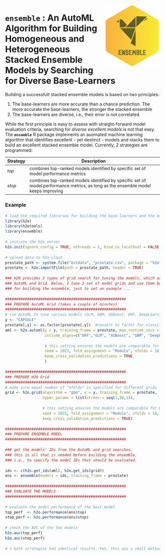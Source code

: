 <a href="https://github.com/haghish/ensemble"><img src='man/figures/logo.PNG' align="right" height="200" /></a>
  
  `ensemble` : An AutoML Algorithm for Building Homogeneous and Heterogeneous Stacked Ensemble Models by Searching for Diverse Base-Learners
==========================================================================================================================================
  
  Building a successfult stacked ensemble models is based on two principles:
  
  1. The base-learners are more accurate than a chance prediction. The more accurate the base-learners, the stronger the stacked ensemble
2. The base-learners are diverse, i.e., their error is not correlated. 

While the first principle is easy to assess with straight-forward model evaluation criteria, searching for _diverse excellent models_ is not that easy. The **`ensemble`** R package implements an auomated machine learning algorithm that identifies excellent - yet destinct - models and stacks them to build an excellent stacked ensemble model. Currently, 2 strategies are programmed:
  
Strategy    | Description
----------- | -----------
_top_       | combines top-ranked models identified by specific set of model performance metrics
_stop_      | combines top-ranked models identified by specific set of model performance metrics, as long as the ensemble model keeps improving

### Example

```R
# load the required libraries for building the base-learners and the ensemble models
library(h2o)
library(h2otools)
library(ensemble)

# initiate the h2o server
h2o.init(ignore_config = TRUE, nthreads = 2, bind_to_localhost = FALSE, insecure = TRUE)

# upload data to h2o cloud
prostate_path <- system.file("extdata", "prostate.csv", package = "h2o")
prostate <- h2o.importFile(path = prostate_path, header = TRUE)

### H2O provides 2 types of grid search for tuning the models, which are 
### AutoML and Grid. Below, I tune 2 set of model grids and use them both 
### for building the ensemble, just to set an example ... 

#######################################################
### PREPARE AutoML Grid (takes a couple of minutes)
#######################################################
# run AutoML to tune various models (GLM, GBM, XGBoost, DRF, DeepLearning) for 120 seconds
y <- "CAPSULE"
prostate[,y] <- as.factor(prostate[,y])  #convert to factor for classification
aml <- h2o.automl(y = y, training_frame = prostate, max_runtime_secs = 120, 
                  include_algos=c("DRF","GLM", "XGBoost", "GBM", "DeepLearning"),
                  
                  # this setting ensures the models are comparable for building a meta learner
                  seed = 2023, fold_assignment = "Modulo", nfolds = 10, 
                  keep_cross_validation_predictions = TRUE
                  )

#######################################################
### PREPARE H2O Grid 
#######################################################
# make sure equal number of "nfolds" is specified for different grids
grid <- h2o.grid(algorithm = "gbm", y = y, training_frame = prostate,
                 hyper_params = list(ntrees = seq(1,50,1)),
                 
                 # this setting ensures the models are comparable for building a meta learner
                 seed = 2023, fold_assignment = "Modulo", nfolds = 10, 
                 keep_cross_validation_predictions = TRUE)

#######################################################
### PREPARE ENSEMBLE MODEL
#######################################################

### get the models' IDs from the AutoML and grid searches. 
### this is all that is needed before building the ensemble, 
### i.e., to specify the model IDs that should be evaluated.

ids <- c(h2o.get_ids(aml), h2o.get_ids(grid))
ens <- ensemble(models = ids, training_frame = prostate)

#######################################################
### EVALUATE THE MODELS
#######################################################

# evaluate the model performance of the best model
top_perf  <- h2o.performance(ens$top)
stop_perf <- h2o.performance(ens$stop)

# check the AUC of the two models
h2o.auc(top_perf)
h2o.auc(stop_perf)

# > both strategies had identical results. Yet, this was a small dataset, and a quick test. 
```
